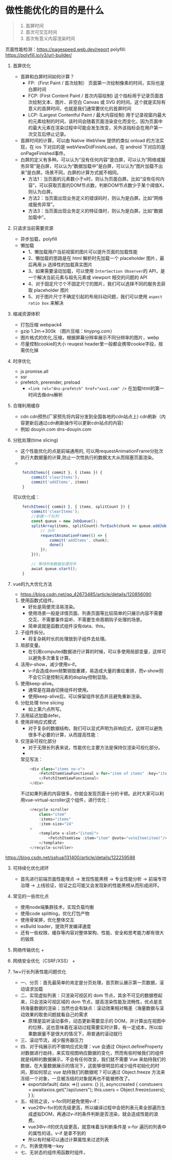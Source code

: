 # 做性能优化的目的是什么
> 1. 首屏时间
> 2. 首次可交互时间
> 3. 首次有意义内容渲染时间

页面性能检测：https://pagespeed.web.dev/report
polyfill: https://polyfill.io/v3/url-builder/

1. 首屏优化
    + 首屏和白屏时间如何计算？
        - FP:（First Paint / 首次绘制） 页面第一次绘制像素的时间，实际也是白屏时间
        - FCP: (First Content Paint / 首次内容绘制) 这个指标用于记录页面首次绘制文本、图片、非空白 Canvas 或 SVG 的时间。这个就是实际有意义的首屏时间，也就是我们通常要优化的首屏时间
        - LCP: (Largest Contentful Paint / 最大内容绘制) 用于记录视窗内最大的元素绘制的时间，该时间会随着页面渲染变化而变化，因为页面中的最大元素在渲染过程中可能会发生改变，另外该指标会在用户第一次交互后停止记录。
    + 首屏时间的计算，可以由 Native WebView 提供的类似 onload 的方法实现，在 ios 下对应的是 webViewDidFinishLoad，在 android 下对应的是onPageFinished事件。
    + 白屏的定义有多种。可以认为“没有任何内容”是白屏，可以认为“网络或服务异常”是白屏，可以认为“数据加载中”是白屏，可以认为“图片加载不出来”是白屏。场景不同，白屏的计算方式就不相同。
        - 方法1：当页面的元素数小于x时，则认为页面白屏。比如“没有任何内容”，可以获取页面的DOM节点数，判断DOM节点数少于某个阈值X，则认为白屏。
        - 方法2：当页面出现业务定义的错误码时，则认为是白屏。比如“网络或服务异常”。
        - 方法3：当页面出现业务定义的特征值时，则认为是白屏。比如“数据加载中”。

2. 只请求当前需要资源
    + 异步加载，polyfill
    + 懒加载
        - 1、懒加载用户当前视窗的图片可以提升页面的加载性能
        - 2、懒加载的思路是在 html 解析时先加载一个 placeholder 图片，最后再用 js 选择性的加载真实图片
        - 3、如果需要滚动加载，可以使用 `InterSection Observer`的 API，是一个解决当前元素与祖先元素或 viewport 相交的问题的 API
        - 4、对于固定尺寸个不固定尺寸的图片，我们可以选择不同的服务去获取 placeholder 图片
        - 5、对于图片尺寸不确定引起的布局抖动问题，我们可以使用 `aspect ratio box` 来解决

3. 缩减资源体积
    + 打包压缩 webpack4
    + gzip 1.2m->300k （图片压缩：tinypng.com）
    + 图片格式的优化,压缩，根据屏幕分辨率展示不同分辨率的图片，webp
    + 尽量控制cookie的大小 reuqest header里一般都会携带cookie字段，按需优化掉

4. 时序优化
    + js promise.all
    + ssr
    + prefetch, prerender, preload
        - `<link rel="dns-prefetch" href="xxx1.com" />` 在加载html的第一时间去做dns解析

5. 合理利用缓存
    + cdn cdn预热(厂家预先将内容分发到全国各地的cdn站点上) cdn刷新（内容更新后通过cdn刷新操作可以更新cdn站点的内容）
    + 例如 douyin.com dns-douyin.com

6. 分批处理(time slicing)
    + 这个性能优化的点是前端通用的, 可以用requestAnimationFrame分批次执行大数据量的计算,防止一次性执行的数据太大从而阻塞页面渲染。
    + 
    ```js
        fetchItems({ commit }, { items }) {
            commit('clearItems');
            commit('addItems', items)
        }
    ```
    可以优化成：
    ```js
        fetchItems({ commit }, { items, splitCount }) {
            commit('clearItems');
            //新建一个队列
            const queue = new JobQueue();
            splitArray(items, splitCount).forEach(chunk => queue.addJob(done => {
                // 分片
                requestAnimationFrame(() => {
                    commit('addItems', chunk);
                    done()
                });
            }));
            
            // 等待所有数据处理完毕
            awiat queue.start();
        }
    ```
7. vue的九大优化方法
    - https://blog.csdn.net/qq_42673485/article/details/120856090
    1. 使用函数式组件。
        - 好处是简便灵活易渲染。
        - 使用场景一般是详情页面、列表页面等比较简单的只展示内容不需要交互、不需要事件监听、不需要生命周期钩子处理的场景。
        - 简单说就是函数式组件没有data、this。
    2. 子组件拆分。
        - 将复杂耗时长的处理放到子组件去处理。
    3. 局部变量。
        - 在引用computed数据进行计算的时候，可以多使用局部变量，这样可以避免多次重复计算。
    4. 活用v-show，减少使用v-if。
        - v-if会造成dom频繁销毁重建，易造成大量的重绘重排，而v-show则不会它只是控制元素的display控制显隐。
    5. 使用keep-alive。
        - 通常是在路由切换组件时使用。
        - 使用keep-alive后，可以保留组件状态并且避免重新渲染。
    6. 分批处理 time slicing
        - 如上第六点所写。
    7. 活用延迟加载defer。
    8. 使用非响应式模式
        - 对于复杂的数据结构，我们可以显式声明为非响应式，这样可以避免很多不必要的计算，从而提高性能：
    9. 仅渲染可视化部分
        - 对于无限长列表来说，性能优化主要方法是保持仅渲染可视化部分。
        - 
        常见写法：
        ```js
            <div class="items no-v">
                <FetchItemViewFunctional v-for="item of items" :key="item.id" :item="item" @vote="voteItem(item)">
                </FetchItemViewFunctional>
            </div>
        ```
        不过如果列表的内容很多，你就会发现页面十分的卡顿。此时大家可以利用vue-virtual-scroller这个组件，进行优化：
        ```js
            <recycle-scroller
                class="item"
                :items="items"
                :item-size="24"              
            >
                <template v-slot="{item}">
                    <FetchItemView :item="item" @vote="voteItem(item)"/>
                </template>
            </recycle-scroller>
        ```




https://blog.csdn.net/sshuai131400/article/details/122259588



3. 可持续化优化闭环
    + 首先进行前端页面性能埋点 -> 发现性能黑榜 -> 专业性能分析 -> 前端专项治理 -> 上线验证，验证之后可能又会发现新的性能黑榜从而形成闭环。

4. 常见的一些优化点
    + 使用node端集群技术，实现负载均衡
    + 使用code splitting，优化打包产物
    + 使用骨架屏，优化整体交互
    + esBuild loader，提效开发编译速度
    + 还有一些权限、缓存等内容对整体架构、性能、安全和思考能力都有很大的锻炼
5. 网络传输优化
    + 
6. 网络安全优化（CSRF/XSS）
    + 
7. 1w+行长列表性能问题优化
    + 一、分页：首先最简单的肯定是分页处理，首页默认展示第一页数据，滚动请求加载
    + 二、实现虚拟列表：只渲染可视区的 dom 节点，其余不可见的数据卷起来，只会渲染可视区域的 dom 节点，提高渲染性能及流畅性，优点是支持海量数据的渲染；当然也会有缺点：滚动效果相对略差（海量数据与滚动效果的取舍问题就看自己的需求
        - 原理是监听滚动事件，动态更新需要显示的 DOM，并计算出在视图中的位移，这也意味着在滚动过程需要实时计算，有一定成本，所以如果数据量不是很大的情况下，用普通的滚动就行
    + 三、滚动节流，减少服务器压力
    + 四、对于纯展示的不做响应式处理：vue 会通过 Object.defineProperty 对数据进行劫持，来实现视图响应数据的变化，然而有些时候我们的组件就是纯粹的数据展示，不会有任何改变，我们就不需要 Vue 来劫持我们的数据，在大量数据展示的情况下，这能够很明显的减少组件初始化的时间，那如何禁止 vue 劫持我们的数据呢？可以通过 Object.freeze 方法来冻结一个对象，一旦被冻结的对象就再也不能被修改了。
        - exportdefault{ data: =>({ users: {} }), asynccreated { constusers = awaitaxios.get("/api/users"); this.users = Object.freeze(users); } };
    + 五、经验之谈，v-for同时避免使用v-if：
        - vue2中v-for的优先级更高，所以编译过程中会把列表元素全部遍历生成虚拟DOM，再通过v-if的条件判断是否渲染，就会造成性能的浪费。
        - vue3中v-if的优先级更高，就意味着当判断条件是 v-for 遍历的列表中的属性的话，v-if 是拿不到的
        - 所以有时候可以通过计算属性来过滤列表
    + 六、列表使用唯一key
    + 七、无状态的组件用函数时组件，
